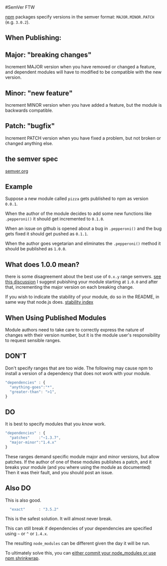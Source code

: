 #SemVer FTW

[npm](https://npmjs.org/) packages specify versions in the semver format: `MAJOR.MINOR.PATCH` (e.g. `3.0.2`). 

## When Publishing:

## Major: "breaking changes"
Increment MAJOR version when you have removed or changed a feature,
and dependent modules will have to modified to be compatible with the new version.

## Minor: "new feature"
Increment MINOR version when you have added a feature,
but the module is backwards compatible.

## Patch: "bugfix"
Increment PATCH version when you have fixed a problem,
but not broken or changed anything else.

## the semver spec
[semver.org](http://semver.org)

## Example

Suppose a new module called `pizza` gets published to npm as version `0.0.1`. 

When the author of the module decides to add some new functions 
like `.pepperoni()` it should get incremented to `0.1.0`.

When an issue on github is opened about a bug in `.pepperoni()` 
and the bug gets fixed it should get pushed as `0.1.1`.

When the author goes vegetarian and eliminates the `.pepperoni()`
method it should be published as `1.0.0`. 

## What does 1.0.0 mean?

there is some disagreement about the best use of `0.x.y` range semvers.
[see this discussion](https://github.com/dominictarr/semver-ftw/issues/2)
I suggest pubishing your module starting at `1.0.0` and after that,
incrementing the major version on each breaking change.

If you wish to indicate the stability of your module,
do so in the README, in same way that node.js does.
[stability index](http://nodejs.org/api/documentation.html#documentation_stability_index)

## When Using Published Modules

Module authors need to take care to correctly express the nature of
changes with their version number, but it is the module user's responsibility
to request sensible ranges.

## DON'T

Don't specify ranges that are too wide. The following may cause npm to install
a version of a dependency that does not work with your module.
``` js
"dependencies" : {
  "anything-goes":"*",
  "greater-than": ">1",
}
```

## DO

It is best to specify modules that you _know_ work.

``` js
"dependencies" : {
  "patches"    :"~1.3.7",
  "major-minor":"1.4.x"
}
```

These ranges demand specific module major and minor versions,
but allow patches. If the author of one of these modules publishes a patch,
and it breaks your module (and you where using the module as documented)
Then it was their fault, and you should post an issue.

## Also DO

This is also good.

``` js
  "exact"      : "3.5.2"
```

This is the safest solution. It will almost never break.

This can still break if dependencies of your dependencies are specified using `~` or `^` or `1.4.x`.

The resulting `node_modules` can be different given the day it will be run.

To ultimately solve this, you can [either commit your node_modules or use npm shrinkwrap](https://docs.npmjs.com/misc/faq#should-i-check-my-node-modules-folder-into-git).
